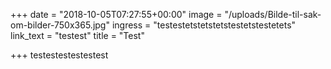 +++
date = "2018-10-05T07:27:55+00:00"
image = "/uploads/Bilde-til-sak-om-bilder-750x365.jpg"
ingress = "testestetstetstetstestetstestetets"
link_text = "testest"
title = "Test"

+++
testestestestestest